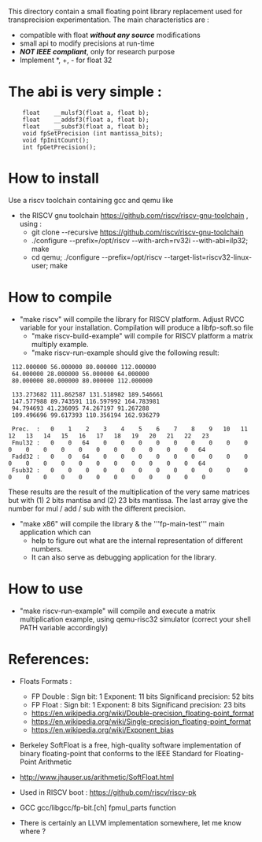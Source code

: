 This directory contain a small floating point library replacement used
for transprecision experimentation. The main characteristics are :

* compatible with float ___without any source___ modifications
* small api to modify precisions at run-time
* ___NOT IEEE compliant___, only for research purpose
* Implement *, +, - for float 32 

# The abi is very simple :
~~~~
    float    __mulsf3(float a, float b);
    float    __addsf3(float a, float b);
    float    __subsf3(float a, float b);
    void fpSetPrecision (int mantissa_bits);
    void fpInitCount();
    int fpGetPrecision();
~~~~
# How to install
Use a riscv toolchain containing gcc and qemu like
* the RISCV gnu toolchain https://github.com/riscv/riscv-gnu-toolchain , using :
  * git clone --recursive https://github.com/riscv/riscv-gnu-toolchain
  * ./configure --prefix=/opt/riscv --with-arch=rv32i --with-abi=ilp32; make
  * cd qemu; ./configure --prefix=/opt/riscv --target-list=riscv32-linux-user; make

# How to compile
* "make riscv" will compile the library for RISCV platform. Adjust RVCC variable for your installation. Compilation will produce a libfp-soft.so file
  * "make riscv-build-example" will compile for RISCV platform a matrix multiply example. 
  * "make riscv-run-example should give the following result: 
``` 96.000000 80.000000 80.000000 128.000000 
 112.000000 56.000000 80.000000 112.000000 
 64.000000 28.000000 56.000000 64.000000 
 80.000000 80.000000 80.000000 112.000000 

 133.273682 111.862587 131.518982 189.546661 
 147.577988 89.743591 116.597992 164.783981 
 94.794693 41.236095 74.267197 91.267288 
 109.496696 99.617393 110.356194 162.936279 

 Prec.  :   0    1    2    3    4    5    6    7    8    9   10   11   12   13   14   15   16   17   18   19   20   21   22   23 
 Fmul32 :   0    0   64    0    0    0    0    0    0    0    0    0    0    0    0    0    0    0    0    0    0    0    0   64 
 Fadd32 :   0    0   64    0    0    0    0    0    0    0    0    0    0    0    0    0    0    0    0    0    0    0    0   64 
 Fsub32 :   0    0    0    0    0    0    0    0    0    0    0    0    0    0    0    0    0    0    0    0    0    0    0    0 
```

  These results are the result of the multiplication of the very same matrices but with (1) 2 bits mantisa and (2) 23 bits mantissa. The last array give the number for mul / add / sub with the different precision.

* "make x86" will compile the library & the '''fp-main-test''' main application which can 
  * help to figure out what are the internal representation of different numbers. 
  * It can also serve as debugging application for the library.

# How to use
* "make riscv-run-example" will compile and execute a matrix multiplication example, using qemu-risc32 simulator (correct your shell PATH variable accordingly)

# References:
    
* Floats Formats :
  *  FP Double : Sign bit: 1 Exponent: 11 bits  Significand precision: 52 bits 
  *  FP Float  : Sign bit: 1 Exponent:  8 bits  Significand precision: 23 bits 
  *  https://en.wikipedia.org/wiki/Double-precision_floating-point_format
  *  https://en.wikipedia.org/wiki/Single-precision_floating-point_format
  *  https://en.wikipedia.org/wiki/Exponent_bias

* Berkeley SoftFloat is a free, high-quality software implementation  of binary floating-point that conforms to the IEEE Standard for Floating-Point Arithmetic
 * http://www.jhauser.us/arithmetic/SoftFloat.html

* Used in RISCV boot : https://github.com/riscv/riscv-pk

* GCC gcc/libgcc/fp-bit.[ch] fpmul_parts function

* There is certainly an LLVM implementation somewhere, let me know where ?
